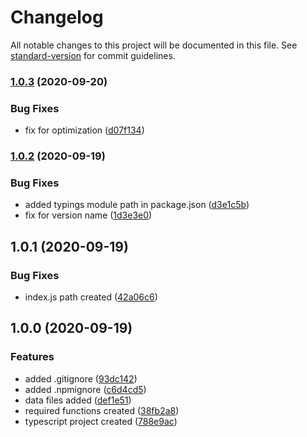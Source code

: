 # Changelog

All notable changes to this project will be documented in this file. See [standard-version](https://github.com/conventional-changelog/standard-version) for commit guidelines.

### [1.0.3](https://github.com/ismetkizgin/turkey-yl-district/compare/v1.0.2...v1.0.3) (2020-09-20)


### Bug Fixes

* fix for optimization ([d07f134](https://github.com/ismetkizgin/turkey-yl-district/commit/d07f134e320aa2dade26544fa1681f4cbdf8e709))

### [1.0.2](https://github.com/ismetkizgin/turkey-yl-district/compare/v1.1.0...v1.0.2) (2020-09-19)


### Bug Fixes

* added typings module path in package.json ([d3e1c5b](https://github.com/ismetkizgin/turkey-yl-district/commit/d3e1c5b6dab3479d9f62d84aa3732c3ab2410ae4))
* fix for version name ([1d3e3e0](https://github.com/ismetkizgin/turkey-yl-district/commit/1d3e3e0fb840a52ec37a8dbb5d4902a16a54fdbc))

## 1.0.1 (2020-09-19)

### Bug Fixes

* index.js path created ([42a06c6](https://github.com/ismetkizgin/turkey-yl-district/commit/42a06c641eed228d40b3523209cb014e60ecb0de))

## 1.0.0 (2020-09-19)


### Features

* added .gitignore ([93dc142](https://github.com/ismetkizgin/turkey-yl-district/commit/93dc142de9e9171a49a1567ecadeb21c76a12eb4))
* added .npmignore ([c6d4cd5](https://github.com/ismetkizgin/turkey-yl-district/commit/c6d4cd5c2bd00f16fc222a5cb10f747a58156a92))
* data files added ([def1e51](https://github.com/ismetkizgin/turkey-yl-district/commit/def1e51f4c6b5fda527487e017c29812b795003a))
* required functions created ([38fb2a8](https://github.com/ismetkizgin/turkey-yl-district/commit/38fb2a800149bcb26b8f9a8e3f3a1db417f5b583))
* typescript project created ([788e9ac](https://github.com/ismetkizgin/turkey-yl-district/commit/788e9acb8e3737574daa184f0846db454c6ddd26))
